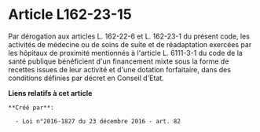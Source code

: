 # Article L162-23-15

Par dérogation aux articles L. 162-22-6 et L. 162-23-1 du présent code, les activités de médecine ou de soins de suite et de
réadaptation exercées par les hôpitaux de proximité mentionnés à l'article L. 6111-3-1 du code de la santé publique
bénéficient d'un financement mixte sous la forme de recettes issues de leur activité et d'une dotation forfaitaire, dans des
conditions définies par décret en Conseil d'Etat.

**Liens relatifs à cet article**

	**Créé par**:

	  - Loi n°2016-1827 du 23 décembre 2016 - art. 82
